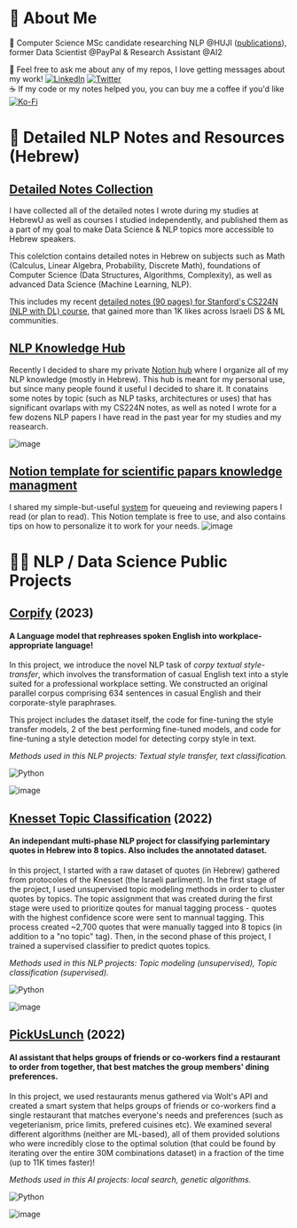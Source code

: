# 💫 About Me
🔭 Computer Science MSc candidate researching NLP @HUJI ([publications](https://www.semanticscholar.org/author/Nitzan-Barzilay/2305813534)), former Data Scientist @PayPal & Research Assistant @AI2

💬 Feel free to ask me about any of my repos, I love getting messages about my work! 
[![LinkedIn](https://img.shields.io/badge/LinkedIn-%230077B5.svg?logo=linkedin&logoColor=white)](https://linkedin.com/in/nitzan-barzilay) [![Twitter](https://img.shields.io/badge/Twitter-%231DA1F2.svg?logo=Twitter&logoColor=white)](https://twitter.com/Nitzan_Barzilay)   
☕ If my code or my notes helped you, you can buy me a coffee if you'd like [![Ko-Fi](https://img.shields.io/badge/Ko--fi-F16061?style=for-the-badge&logo=ko-fi&logoColor=white)](https://ko-fi.com/sikumim) 

# 📄 Detailed NLP Notes and Resources (Hebrew)
## [Detailed Notes Collection](https://github.com/NitzanBarzilay/Notes)
I have collected all of the detailed notes I wrote during my studies at HebrewU as well as courses I studied independently, and published them as a part of my goal to make Data Science & NLP topics more accessible to Hebrew speakers. 

This colelction contains detailed notes in Hebrew on subjects such as Math (Calculus, Linear Algebra, Probability, Discrete Math), foundations of Computer Science (Data Structures, Algorithms, Complexity), as well as advanced Data Science (Machine Learning, NLP). 

This includes my recent [detailed notes (90 pages) for Stanford's CS224N (NLP with DL) course](https://github.com/NitzanBarzilay/Notes/blob/main/3%20-%20Advanced%20CS%20Courses/Stanford%20CS224n%202021%20-%20DL%20for%20NLP%20-%20Nitzan%20Barzilay.pdf), that gained more than 1K likes across Israeli DS & ML communities.


## [NLP Knowledge Hub](https://nitzanbarzilay.notion.site/Nitzan-s-NLP-Knowledge-Hub-94f244a659664ef18e2b781ba0c1a81b)
Recently I decided to share my private [Notion hub](https://nitzanbarzilaynlp.simple.ink/) where I organize all of my NLP knowledge (mostly in Hebrew). This hub is meant for my personal use, but since many people found it useful I decided to share it. It conatains some notes by topic (such as NLP tasks, architectures or uses) that has significant ovarlaps with my CS224N notes, as well as noted I wrote for a few dozens NLP papers I have read in the past year for my studies and my reasearch. 

![image](https://github.com/NitzanBarzilay/NitzanBarzilay/assets/36603609/0039645a-2eb8-4a71-a238-bdaebaf12332)


## [Notion template for scientific papars knowledge managment](https://www.notion.so/templates/scientific-papers-knowledge-hub)
I shared my simple-but-useful [system](https://www.notion.so/templates/scientific-papers-knowledge-hub) for queueing and reviewing papers I read (or plan to read). This Notion template is free to use, and also contains tips on how to personalize it to work for your needs. 
![image](https://user-images.githubusercontent.com/36603609/228277258-881a824f-9f2c-4a8a-b646-92744439d2b9.png)

# 👩‍💻 NLP / Data Science Public Projects

## [Corpify](https://github.com/maayansharon10/Corpify) (2023)
#### A Language model that rephreases spoken English into workplace-appropriate language! 

In this project, we introduce the novel NLP task of _corpy textual style-transfer_, which involves the transformation of casual English text into a style suited for a professional workplace setting. We constructed an original parallel corpus comprising 634 sentences in casual English and their corporate-style paraphrases. 

This project includes the dataset itself, the code for fine-tuning the style transfer models, 2 of the best performing fine-tuned models, and code for fine-tuning a style detection model for detecting corpy style in text.

_Methods used in this NLP projects: Textual style transfer, text classification._

![Python](https://img.shields.io/badge/python-3670A0?style=flat&logo=python&logoColor=ffdd54) 

![image](https://github.com/NitzanBarzilay/NitzanBarzilay/assets/36603609/5fe6b651-2560-4649-9364-1544fbc0967d)


## [Knesset Topic Classification](https://github.com/NitzanBarzilay/KnessetTopicClassification) (2022)
#### An independant multi-phase NLP project for classifying parlemintary quotes in Hebrew into 8 topics. Also includes the annotated dataset. 

In this project, I started with a raw dataset of quotes (in Hebrew) gathered from protocoles of the Knesset (the Israeli parliment). In the first stage of the project, I used unsupervised topic modeling methods in order to cluster quotes by topics. The topic assignment that was created during the first stage were used to prioritize qoutes for manual tagging process - quotes with the highest confidence score were sent to mannual tagging. This process created ~2,700 quotes that were manually tagged into 8 topics (in addition to a "no topic" tag). Then, in the second phase of this project, I trained a supervised classifier to predict quotes topics.

_Methods used in this NLP projects: Topic modeling (unsupervised), Topic classification (supervised)._

![Python](https://img.shields.io/badge/python-3670A0?style=flat&logo=python&logoColor=ffdd54) 

![image](https://user-images.githubusercontent.com/36603609/208291089-f72c5df3-8985-46d1-9d4a-8222aa82d420.png)


## [PickUsLunch](https://github.com/NitzanBarzilay/PickUsLunch) (2022)
#### AI assistant that helps groups of friends or co-workers find a restaurant to order from together, that best matches the group members' dining preferences.

In this project, we used restaurants menus gathered via Wolt's API and created a smart system that helps groups of friends or co-workers find a single restaurant that matches everyone's needs and preferences (such as vegeterianism, price limits, prefered cuisines etc). We examined several different algorithms (neither are ML-based), all of them provided solutions who were incredibly close to the optimal solution (that could be found by iterating over the entire 30M combinations dataset) in a fraction of the time (up to 11K times faster)!

_Methods used in this AI projects: local search, genetic algorithms._

![Python](https://img.shields.io/badge/python-3670A0?style=flat&logo=python&logoColor=ffdd54)

![image](https://user-images.githubusercontent.com/36603609/208291119-0ad15f9c-fed5-4e6c-b20a-92c59f316ef4.png)



